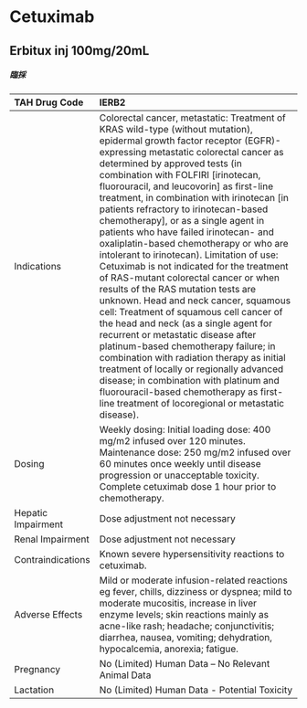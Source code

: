 # Cetuximab

## Erbitux inj 100mg/20mL

##### 臨採

| TAH Drug Code      | IERB2                                                                                                                                                                                                                                                                                                                                                                                                                                                                                                                                                                                                                                                                                                                                                                                                                                                                                                                                                                                                                                                                                                                       |
|:-------------------|:----------------------------------------------------------------------------------------------------------------------------------------------------------------------------------------------------------------------------------------------------------------------------------------------------------------------------------------------------------------------------------------------------------------------------------------------------------------------------------------------------------------------------------------------------------------------------------------------------------------------------------------------------------------------------------------------------------------------------------------------------------------------------------------------------------------------------------------------------------------------------------------------------------------------------------------------------------------------------------------------------------------------------------------------------------------------------------------------------------------------------|
| Indications        | Colorectal cancer, metastatic: Treatment of KRAS wild-type (without mutation), epidermal growth factor receptor (EGFR)-expressing metastatic colorectal cancer as determined by approved tests (in combination with FOLFIRI [irinotecan, fluorouracil, and leucovorin] as first-line treatment, in combination with irinotecan [in patients refractory to irinotecan-based chemotherapy], or as a single agent in patients who have failed irinotecan- and oxaliplatin-based chemotherapy or who are intolerant to irinotecan). Limitation of use: Cetuximab is not indicated for the treatment of RAS-mutant colorectal cancer or when results of the RAS mutation tests are unknown. Head and neck cancer, squamous cell: Treatment of squamous cell cancer of the head and neck (as a single agent for recurrent or metastatic disease after platinum-based chemotherapy failure; in combination with radiation therapy as initial treatment of locally or regionally advanced disease; in combination with platinum and fluorouracil-based chemotherapy as first-line treatment of locoregional or metastatic disease). |
| Dosing             | Weekly dosing: Initial loading dose: 400 mg/m2 infused over 120 minutes. Maintenance dose: 250 mg/m2 infused over 60 minutes once weekly until disease progression or unacceptable toxicity. Complete cetuximab dose 1 hour prior to chemotherapy.                                                                                                                                                                                                                                                                                                                                                                                                                                                                                                                                                                                                                                                                                                                                                                                                                                                                          |
| Hepatic Impairment | Dose adjustment not necessary                                                                                                                                                                                                                                                                                                                                                                                                                                                                                                                                                                                                                                                                                                                                                                                                                                                                                                                                                                                                                                                                                               |
| Renal Impairment   | Dose adjustment not necessary                                                                                                                                                                                                                                                                                                                                                                                                                                                                                                                                                                                                                                                                                                                                                                                                                                                                                                                                                                                                                                                                                               |
| Contraindications  | Known severe hypersensitivity reactions to cetuximab.                                                                                                                                                                                                                                                                                                                                                                                                                                                                                                                                                                                                                                                                                                                                                                                                                                                                                                                                                                                                                                                                       |
| Adverse Effects    | Mild or moderate infusion-related reactions eg fever, chills, dizziness or dyspnea; mild to moderate mucositis, increase in liver enzyme levels; skin reactions mainly as acne-like rash; headache; conjunctivitis; diarrhea, nausea, vomiting; dehydration, hypocalcemia, anorexia; fatigue.                                                                                                                                                                                                                                                                                                                                                                                                                                                                                                                                                                                                                                                                                                                                                                                                                               |
| Pregnancy          | No (Limited) Human Data – No Relevant Animal Data                                                                                                                                                                                                                                                                                                                                                                                                                                                                                                                                                                                                                                                                                                                                                                                                                                                                                                                                                                                                                                                                           |
| Lactation          | No (Limited) Human Data - Potential Toxicity                                                                                                                                                                                                                                                                                                                                                                                                                                                                                                                                                                                                                                                                                                                                                                                                                                                                                                                                                                                                                                                                                |

